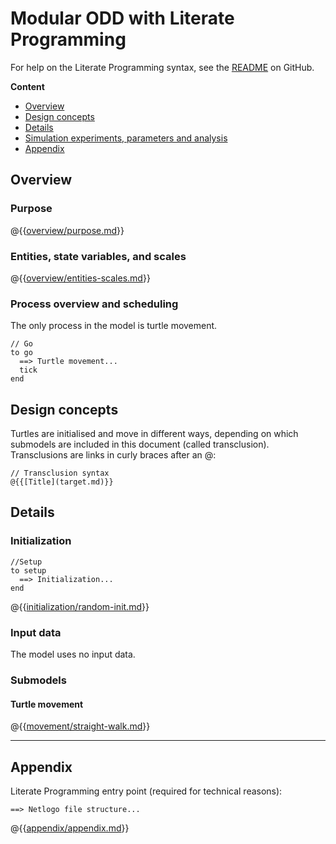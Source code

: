 # Modular ODD with Literate Programming

For help on the Literate Programming syntax, see the [README](https://github.com/mlange-42/outline/blob/master/README.md) on GitHub.

**Content**

* [Overview](#overview)
* [Design concepts](#design-concepts)
* [Details](#details)
* [Simulation experiments, parameters and analysis](#simulation-experiments-parameters-and-analysis)
* [Appendix](#appendix)

## Overview

### Purpose

@{{[overview/purpose.md](overview/purpose.md)}}

### Entities, state variables, and scales

@{{[overview/entities-scales.md](overview/entities-scales.md)}}

### Process overview and scheduling

The only process in the model is turtle movement.

```
// Go
to go
  ==> Turtle movement...
  tick
end

```

## Design concepts

Turtles are initialised and move in different ways, depending on which submodels are included in this document (called transclusion). Transclusions are links in curly braces after an @:

```
// Transclusion syntax
@{{[Title](target.md)}}
```

## Details

### Initialization

```
//Setup
to setup
  ==> Initialization...
end

```

@{{[initialization/random-init.md](initialization/random-init.md)}}

### Input data

The model uses no input data.

### Submodels

#### Turtle movement

@{{[movement/straight-walk.md](movement/straight-walk.md)}}

----

## Appendix 

Literate Programming entry point (required for technical reasons):

```
==> Netlogo file structure...
```

@{{[appendix/appendix.md](appendix/appendix.md)}}